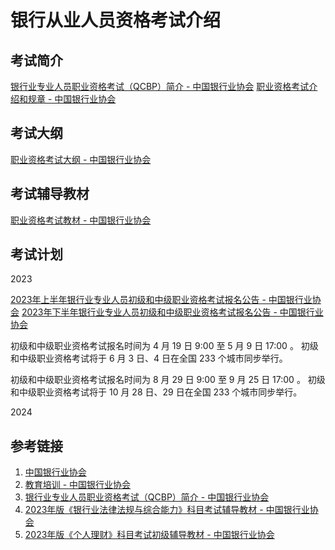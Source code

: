 # 银行从业人员资格考试介绍


## 考试简介

[银行业专业人员职业资格考试（QCBP）简介 - 中国银行业协会](https://www.china-cba.net/Index/show/catid/69/id/39840.html)
[职业资格考试介绍和规章 - 中国银行业协会](https://www.china-cba.net/Index/lists/catid/69.html)

## 考试大纲

[职业资格考试大纲 - 中国银行业协会](https://www.china-cba.net/Index/lists/catid/70.html)


## 考试辅导教材

[职业资格考试教材 - 中国银行业协会](https://www.china-cba.net/Index/lists/catid/309.html)


## 考试计划

2023

[2023年上半年银行业专业人员初级和中级职业资格考试报名公告 - 中国银行业协会](https://www.china-cba.net/Index/show/catid/68/id/42252.html)
[2023年下半年银行业专业人员初级和中级职业资格考试报名公告 - 中国银行业协会](https://www.china-cba.net/Index/show/catid/68/id/42376.html)

初级和中级职业资格考试报名时间为 4 月 19 日 9:00 至 5 月 9 日 17:00 。
初级和中级职业资格考试将于 6 月 3 日、4 日在全国 233 个城市同步举行。

初级和中级职业资格考试报名时间为 8 月 29 日 9:00 至 9 月 25 日 17:00 。
初级和中级职业资格考试将于 10 月 28 日、29 日在全国 233 个城市同步举行。

2024


## 参考链接
1. [中国银行业协会](https://www.china-cba.net/)
2. [教育培训 - 中国银行业协会](https://www.china-cba.net/Index/lists/catid/31.html)
3. [银行业专业人员职业资格考试（QCBP）简介 - 中国银行业协会](https://www.china-cba.net/Index/show/catid/69/id/39840.html)
4. [2023年版《银行业法律法规与综合能力》科目考试辅导教材 - 中国银行业协会](https://www.china-cba.net/Index/show/catid/309/id/42383.html)
5. [2023年版《个人理财》科目考试初级辅导教材 - 中国银行业协会](https://www.china-cba.net/Index/show/catid/309/id/42384.html)